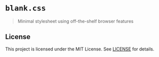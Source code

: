 # `blank.css`

> Minimal stylesheet using off-the-shelf browser features

## License

This project is licensed under the MIT License. See [LICENSE](LICENSE) for details.